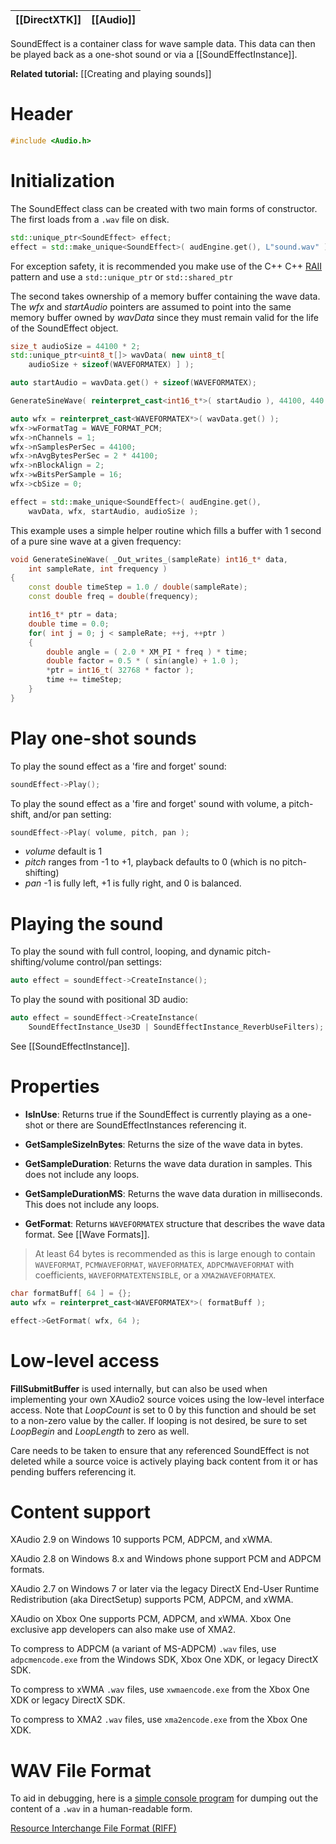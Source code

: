 |[[DirectXTK]]|[[Audio]]|
|---|---|

SoundEffect is a container class for wave sample data. This data can then be played back as a one-shot sound or via a [[SoundEffectInstance]].

**Related tutorial:** [[Creating and playing sounds]]

# Header
```cpp
#include <Audio.h>
```

# Initialization

The SoundEffect class can be created with two main forms of constructor. The first loads from a ``.wav`` file on disk.

```cpp
std::unique_ptr<SoundEffect> effect;
effect = std::make_unique<SoundEffect>( audEngine.get(), L"sound.wav" );
```

For exception safety, it is recommended you make use of the C++ C++ [RAII](http://en.wikipedia.org/wiki/Resource_Acquisition_Is_Initialization) pattern and use a ``std::unique_ptr`` or ``std::shared_ptr``

The second takes ownership of a memory buffer containing the wave data. The _wfx_ and _startAudio_ pointers are assumed to point into the same memory buffer owned by _wavData_ since they must remain valid for the life of the SoundEffect object.

```cpp
size_t audioSize = 44100 * 2;
std::unique_ptr<uint8_t[]> wavData( new uint8_t[
    audioSize + sizeof(WAVEFORMATEX) ] );

auto startAudio = wavData.get() + sizeof(WAVEFORMATEX);

GenerateSineWave( reinterpret_cast<int16_t*>( startAudio ), 44100, 440 );

auto wfx = reinterpret_cast<WAVEFORMATEX*>( wavData.get() );
wfx->wFormatTag = WAVE_FORMAT_PCM;
wfx->nChannels = 1;
wfx->nSamplesPerSec = 44100;
wfx->nAvgBytesPerSec = 2 * 44100;
wfx->nBlockAlign = 2;
wfx->wBitsPerSample = 16;
wfx->cbSize = 0;

effect = std::make_unique<SoundEffect>( audEngine.get(),
    wavData, wfx, startAudio, audioSize );
```

This example uses a simple helper routine which fills a buffer with 1 second of a pure sine wave at a given frequency:

```cpp
void GenerateSineWave( _Out_writes_(sampleRate) int16_t* data,
    int sampleRate, int frequency )
{
    const double timeStep = 1.0 / double(sampleRate);
    const double freq = double(frequency);

    int16_t* ptr = data;
    double time = 0.0;
    for( int j = 0; j < sampleRate; ++j, ++ptr )
    {
        double angle = ( 2.0 * XM_PI * freq ) * time;
        double factor = 0.5 * ( sin(angle) + 1.0 );
        *ptr = int16_t( 32768 * factor );
        time += timeStep;
    }
}
```

# Play one-shot sounds

To play the sound effect as a 'fire and forget' sound:

```cpp
soundEffect->Play();
```

To play the sound effect as a 'fire and forget' sound with volume, a pitch-shift, and/or pan setting:

```cpp
soundEffect->Play( volume, pitch, pan );
```

* _volume_ default is 1
* _pitch_ ranges from -1 to +1, playback defaults to 0 (which is no pitch-shifting)
* _pan_ -1 is fully left, +1 is fully right, and 0 is balanced.

# Playing the sound

To play the sound with full control, looping, and dynamic pitch-shifting/volume control/pan settings:

```cpp
auto effect = soundEffect->CreateInstance();
```

To play the sound with positional 3D audio:

```cpp
auto effect = soundEffect->CreateInstance(
    SoundEffectInstance_Use3D | SoundEffectInstance_ReverbUseFilters);
```

See [[SoundEffectInstance]].

# Properties

* **IsInUse**: Returns true if the SoundEffect is currently playing as a one-shot or there are SoundEffectInstances referencing it.

* **GetSampleSizeInBytes**: Returns the size of the wave data in bytes.

* **GetSampleDuration**: Returns the wave data duration in samples. This does not include any loops.

* **GetSampleDurationMS**: Returns the wave data duration in milliseconds. This does not include any loops.

* **GetFormat**: Returns ``WAVEFORMATEX`` structure that describes the wave data format. See [[Wave Formats]].

> At least 64 bytes is recommended as this is large enough to contain ``WAVEFORMAT``, ``PCMWAVEFORMAT``, ``WAVEFORMATEX``, ``ADPCMWAVEFORMAT`` with coefficients,  ``WAVEFORMATEXTENSIBLE``, or a ``XMA2WAVEFORMATEX``.

```cpp
char formatBuff[ 64 ] = {};
auto wfx = reinterpret_cast<WAVEFORMATEX*>( formatBuff );

effect->GetFormat( wfx, 64 );
```

# Low-level access

**FillSubmitBuffer** is used internally, but can also be used when implementing your own XAudio2 source voices using the low-level interface access. Note that _LoopCount_ is set to 0 by this function and should be set to a non-zero value by the caller. If looping is not desired, be sure to set _LoopBegin_ and _LoopLength_ to zero as well.

Care needs to be taken to ensure that any referenced SoundEffect is not deleted while a source voice is actively playing back content from it or has pending buffers referencing it.

# Content support

XAudio 2.9 on Windows 10 supports PCM, ADPCM, and xWMA.

XAudio 2.8 on Windows 8.x and Windows phone support PCM and ADPCM formats.

XAudio 2.7 on Windows 7 or later via the legacy DirectX End-User Runtime Redistribution (aka DirectSetup) supports PCM, ADPCM, and xWMA.

XAudio on Xbox One supports PCM, ADPCM, and xWMA. Xbox One exclusive app developers can also make use of XMA2.

To compress to ADPCM (a variant of MS-ADPCM) ``.wav`` files, use ``adpcmencode.exe`` from the Windows SDK, Xbox One XDK, or legacy DirectX SDK.

To compress to xWMA ``.wav`` files, use ``xwmaencode.exe`` from the  Xbox One XDK or legacy DirectX SDK.

To compress to XMA2 ``.wav`` files, use ``xma2encode.exe`` from the Xbox One XDK.

# WAV File Format

To aid in debugging, here is a [simple console program](https://github.com/Microsoft/DirectXTK/wiki/wavdump.cpp) for dumping out the content of a ``.wav`` in a human-readable form.

[Resource Interchange File Format (RIFF)](https://docs.microsoft.com/en-us/windows/desktop/xaudio2/resource-interchange-file-format--riff-)
